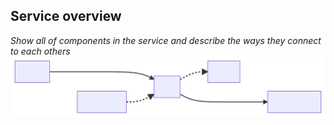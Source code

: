 ## Service overview
_Show all of components in the service and describe the ways they connect to each others_
![Service overview](resources/svg/overview.svg)
